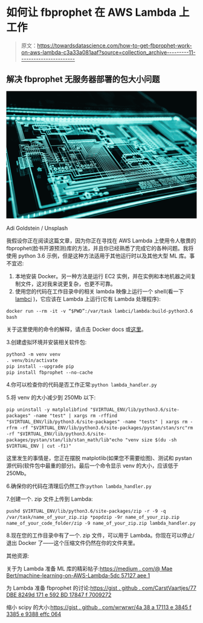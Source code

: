 # 如何让 fbprophet 在 AWS Lambda 上工作

> 原文：<https://towardsdatascience.com/how-to-get-fbprophet-work-on-aws-lambda-c3a33a081aaf?source=collection_archive---------11----------------------->

## 解决 fbprophet 无服务器部署的包大小问题

![](img/64b9923cb1893bf9b704e454e2284e78.png)

Adi Goldstein / Unsplash

我假设你正在阅读这篇文章，因为你正在寻找在 AWS Lambda 上使用令人敬畏的 fbprophet(脸书开源预测)库的方法，并且你已经熟悉了完成它的各种问题。我将使用 python 3.6 示例，但是这种方法适用于其他运行时以及其他大型 ML 库。事不宜迟:

1.  本地安装 Docker。另一种方法是运行 EC2 实例，并在实例和本地机器之间复制文件，这对我来说更复杂，也更不可靠。
2.  使用您的代码在工作目录中的相关 lambda 映像上运行一个 shell(看一下 [lambci](https://github.com/lambci/docker-lambda#build-examples) )，它应该在 Lambda 上运行(它有 Lambda 处理程序):

```
docker run --rm -it -v “$PWD”:/var/task lambci/lambda:build-python3.6 bash
```

关于这里使用的命令的解释，请点击 Docker docs 或[这里](https://medium.freecodecamp.org/escaping-lambda-function-hell-using-docker-40b187ec1e48)。

3.创建虚拟环境并安装相关软件包:

```
python3 -m venv venv
. venv/bin/activate
pip install --upgrade pip
pip install fbprophet --no-cache
```

4.你可以检查你的代码是否工作正常:`python lambda_handler.py`

5.将 venv 的大小减少到 250Mb 以下:

```
pip uninstall -y matplolibfind "$VIRTUAL_ENV/lib/python3.6/site-packages" -name "test" | xargs rm -rffind "$VIRTUAL_ENV/lib/python3.6/site-packages" -name "tests" | xargs rm -rfrm -rf "$VIRTUAL_ENV/lib/python3.6/site-packages/pystan/stan/src"rm -rf "$VIRTUAL_ENV/lib/python3.6/site-packages/pystan/stan/lib/stan_math/lib"echo "venv size $(du -sh $VIRTUAL_ENV | cut -f1)"
```

这里发生的事情是，您正在摆脱 matplotlib(如果您不需要绘图)、测试和 pystan 源代码(软件包中最重的部分)。最后一个命令显示 venv 的大小，应该低于 250Mb。

6.确保你的代码在清理后仍然工作:`python lambda_handler.py`

7.创建一个. zip 文件上传到 Lambda:

```
pushd $VIRTUAL_ENV/lib/python3.6/site-packages/zip -r -9 -q /var/task/name_of_your_zip.zip *popdzip -9r name_of_your_zip.zip name_of_your_code_folder/zip -9 name_of_your_zip.zip lambda_handler.py
```

8.现在您的工作目录中有了一个. zip 文件，可以用于 Lambda。你现在可以停止/退出 Docker 了——这个压缩文件仍然在你的文件夹里。

其他资源:

关于为 Lambda 准备 ML 库的精彩帖子:[https://medium . com/@ Mae Bert/machine-learning-on-AWS-Lambda-5dc 57127 aee 1](https://medium.com/@maebert/machine-learning-on-aws-lambda-5dc57127aee1)

为 Lambda 准备 fbprophet 的讨论:[https://gist . github . com/CarstVaartjes/77 DBE 8249d 171 e 592 BD 17847 f 7009272](https://gist.github.com/CarstVaartjes/77dbe8249d171e592bd17847f7009272)

缩小 scipy 的大小:[https://gist . github . com/wrwrwr/4a 38 a 17113 e 3845 f 3385 e 9388 effc 064](https://gist.github.com/wrwrwr/4a38a17113e3845f3385e9388effc064)